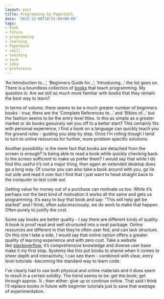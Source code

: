 ```yaml
---
layout: post
title: Programming by Paperback
date: '2012-12-06T18:51:00+00:00'
tags:
- book
- future
- programming
- learning
- Paperback
- skill
- teaching
- tech
- idea
- preference
---
```

‘An Introduction to…’, ‘Beginners Guide for…’, ‘Introducing…’ the list goes on. There is a boundless collection of [books](http://www.amazon.co.uk/s/ref=sr_nr_p_n_feature_browse-b_mrr_0?rh=n%3A266239%2Cn%3A%211025612%2Cn%3A71%2Cn%3A269678%2Cp_n_binding_browse-bin%3A492564011%2Cp_n_feature_browse-bin%3A400530011&bbn=269678&ie=UTF8&qid=1354566413&rnid=400529011) that teach programming. My question is: Are we still so much more familiar with books that they remain the best way to learn?

In terms of volume, there seems to be a much greater number of beginners books - true, there are the ‘Complete References to…’ and ‘Bibles of…’ but the fashion seems to be the entry level titles. Is this as simple as a greater market or do books genuinely set you off to a better start? This certainly fits with personal experience, I find a book on a language can quickly teach you the ground rules - guiding you step by step. Once I’m rolling though I tend to turn to online resources for further, more problem specific solutions.

Another possibility: is the mere fact that books are detached from the screen is enough? Is being able to read a book while quickly checking back to the screen sufficient to make us prefer them? I would say that while I do find this useful it’s not a major thing, then again an extended desktop does go a long way. Of course you can also take a book around with you, go lie out side and read it over but I find that I just want to head straight back to the computer to test code out.

Getting value for money out of a purchase can motivate us too. While it’s perhaps not the best kind of motivation it works all the same and gets us programming. It’s easy to buy that book and say: “This will help get be started” and I think, often subconsciously, we do work to make that happen. Often purely to justify the cost.

Some say books are better quality - I say there are different kinds of quality. A book is proof read and well structured into a neat package. Online resources are different in that they’re often user fed, and can lack structure. On this one I take a side, I would say that online option offers a greater quality of learning experience and with zero cost. Take a website like [stackoverflow](http://stackoverflow.com/), it’s comprehensive knowledge and diverse user base make it my first stop. Systems like this put books to shame when it comes to sheer depth and interactivity, I can see them - combined with clear, entry level tutorials -becoming the standard way to learn code.

I’ve clearly had to use both physical and online materials and it does seem to result in a certain solidity. The trend seems to be: get the book; get through approx. ¼ ; then either: give up or continue online. That said I think I’ll replace books in future with beginner tutorials just to save that wastage of experimentation.

